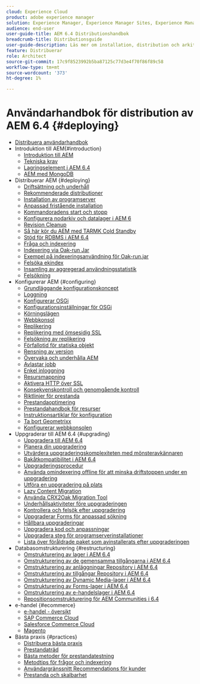 ```yaml
---
cloud: Experience Cloud
product: adobe experience manager
solution: Experience Manager, Experience Manager Sites, Experience Manager 6.4
audience: end-user
user-guide-title: AEM 6.4 Distributionshandbok
breadcrumb-title: Distributionsguide
user-guide-description: Läs mer om installation, distribution och arkitekturen för Adobe Experience Manager 6.4, inklusive vår molndistribution av Adobe Managed Services.
feature: Distribuerar
role: Architect
source-git-commit: 17c9f8523992b5ba87125c77d3e4f70f86f89c58
workflow-type: tm+mt
source-wordcount: '373'
ht-degree: 1%

---
```



# Användarhandbok för distribution av AEM 6.4 {#deploying}

+ [Distribuera användarhandbok](home.md)
+ Introduktion till AEM{#introduction}
   + [Introduktion till AEM](platform.md)
   + [Tekniska krav](technical-requirements.md)
   + [Lagringselement i AEM 6.4](storage-elements-in-aem-6.md)
   + [AEM med MongoDB](aem-with-mongodb.md)
+ Distribuerar AEM {#deploying}
   + [Driftsättning och underhåll](deploy.md)
   + [Rekommenderade distributioner](recommended-deploys.md)
   + [Installation av programserver](application-server-install.md)
   + [Anpassad fristående installation](custom-standalone-install.md)
   + [Kommandoradens start och stopp](command-line-start-and-stop.md)
   + [Konfigurera nodarkiv och datalager i AEM 6](data-store-config.md)
   + [Revision Cleanup](revision-cleanup.md)
   + [Så här kör du AEM med TARMK Cold Standby](tarmk-cold-standby.md)
   + [Stöd för RDBMS i AEM 6.4](rdbms-support-in-aem.md)
   + [Fråga och indexering](queries-and-indexing.md)
   + [Indexering via Oak-run Jar](indexing-via-the-oak-run-jar.md)
   + [Exempel på indexeringsanvändning för Oak-run.jar](oak-run-indexing-usecases.md)
   + [Felsöka ekindex](troubleshooting-oak-indexes.md)
   + [Insamling av aggregerad användningsstatistik](opt-in-aggregated-usage-statistics.md)
   + [Felsökning](troubleshooting.md)
+ Konfigurerar AEM {#configuring}
   + [Grundläggande konfigurationskoncept](configuring.md)
   + [Loggning](configure-logging.md)
   + [Konfigurerar OSGi](configuring-osgi.md)
   + [Konfigurationsinställningar för OSGi](osgi-configuration-settings.md)
   + [Körningslägen](configure-runmodes.md)
   + [Webbkonsol](web-console.md)
   + [Replikering](replication.md)
   + [Replikering med ömsesidig SSL](mssl-replication.md)
   + [Felsökning av replikering](troubleshoot-rep.md)
   + [Förfallotid för statiska objekt](expiration-static-objects.md)
   + [Rensning av version](version-purging.md)
   + [Övervaka och underhålla AEM](monitoring-and-maintaining.md)
   + [Avlastar jobb](offloading.md)
   + [Enkel inloggning](single-sign-on.md)
   + [Resursmappning](resource-mapping.md)
   + [Aktivera HTTP över SSL](https://experienceleague.adobe.com/docs/experience-manager-64/administering/security/ssl-by-default.html)
   + [Konsekvenskontroll och genomgående kontroll](consistency-check.md)
   + [Riktlinjer för prestanda](performance-guidelines.md)
   + [Prestandaoptimering](configuring-performance.md)
   + [Prestandahandbok för resurser](https://experienceleague.adobe.com/docs/experience-manager-64/assets/administer/performance-tuning-guidelines.html)
   + [Instruktionsartiklar för konfiguration](ht-deploy.md)
   + [Ta bort Geometrixx](removing-the-geometrixx-sites.md)
   + [Konfigurerar webbkonsolen](configuring-web-console.md)
+ Uppgraderar till AEM 6.4 {#upgrading}
   + [Uppgradera till AEM 6.4](upgrade.md)
   + [Planera din uppgradering](upgrade-planning.md)
   + [Utvärdera uppgraderingskomplexiteten med mönsteravkännaren](pattern-detector.md)
   + [Bakåtkompatibilitet i AEM 6.4](backward-compatibility.md)
   + [Uppgraderingsprocedur](upgrade-procedure.md)
   + [Använda omindexering offline för att minska driftstoppen under en uppgradering](upgrade-offline-reindexing.md)
   + [Utföra en uppgradering på plats](in-place-upgrade.md)
   + [Lazy Content Migration](lazy-content-migration.md)
   + [Använda CRX2Oak Migration Tool](using-crx2oak.md)
   + [Underhållsaktiviteter före uppgraderingen](pre-upgrade-maintenance-tasks.md)
   + [Kontrollera och felsök efter uppgradering](post-upgrade-checks-and-troubleshooting.md)
   + [Uppgraderar Forms för anpassad sökning](upgrading-custom-search-forms.md)
   + [Hållbara uppgraderingar](sustainable-upgrades.md)
   + [Uppgradera kod och anpassningar](upgrading-code-and-customizations.md)
   + [Uppgradera steg för programserverinstallationer](app-server-upgrade.md)
   + [Lista över föråldrade paket som avinstallerats efter uppgraderingen](obsolete-bundles.md)
+ Databasomstrukturering {#restructuring}
   + [Omstrukturering av lager i AEM 6.4](repository-restructuring.md)
   + [Omstrukturering av de gemensamma tillgångarna i AEM 6.4](all-repository-restructuring-in-aem-6-4.md)
   + [Omstrukturering av anläggningar Repository i AEM 6.4](sites-repository-restructuring-in-aem-6-4.md)
   + [Omstrukturering av tillgångar Repository i AEM 6.4](https://experienceleague.adobe.com/docs/experience-manager-64/deploying/restructuring/repository-restructuring.html?lang=en)
   + [Omstrukturering av Dynamic Media-lager i AEM 6.4](dynamicmedia-repository-restructuring-in-aem-6-4.md)
   + [Omstrukturering av Forms-lager i AEM 6.4](forms-repository-restructuring-in-aem-6-4.md)
   + [Omstrukturering av e-handelslager i AEM 6.4](ecommerce-repository-restructuring-in-aem-6-4.md)
   + [Repositionsomstrukturering för AEM Communities i 6.4](communities-repository-restructuring-in-aem-6-4.md)
+ e-handel {#ecommerce}
   + [e-handel - översikt](ecommerce.md)
   + [SAP Commerce Cloud](sap-commerce-cloud.md)
   + [Salesforce Commerce Cloud](https://github.com/adobe/commerce-salesforce)
   + [Magento](https://www.adobe.io/apis/experiencecloud/commerce-integration-framework/integrations.html#!AdobeDocs/commerce-cif-documentation/master/integrations/02-AEM-Magento.md)
+ Bästa praxis {#practices}
   + [Distribuera bästa praxis](best-practices.md)
   + [Prestandaträd](performance-tree.md)
   + [Bästa metoder för prestandatestning](best-practices-for-performance-testing.md)
   + [Metodtips för frågor och indexering](best-practices-for-queries-and-indexing.md)
   + [Användargränssnitt Recommendations för kunder](ui-recommendations.md)
   + [Prestanda och skalbarhet](performance.md)


<!--

To be removed:
[Quickstart for AEM Screens](setting-up-a-basic-project-screens.md)
[Device Control Center](device-control-center.md)
[repository-restructuring-in-aem64](repository-restructuring-in-aem64.md)
[Web Console] (configuring-web-console.md)
[Configuring and Deploying AEM Screens](configuring-screens-introduction.md)
[Kickstart Guide](kickstart-for-aem-screens.md)
/help/sites/deploying/using/performance-lp.md
/help/sites-deploying/do-not-delete-performance-guidelines-pdf.md
/help/sites-deploying/removing-the-geometrixx-sites.md
/help/sites-deploying/consistency-check.md

Redirects:
[(Enabling HTTP Over SSL)](config-ssl.md) redirect to /content/help/en/experience-manager/6-4/sites-administering/ssl-by-default
-->

